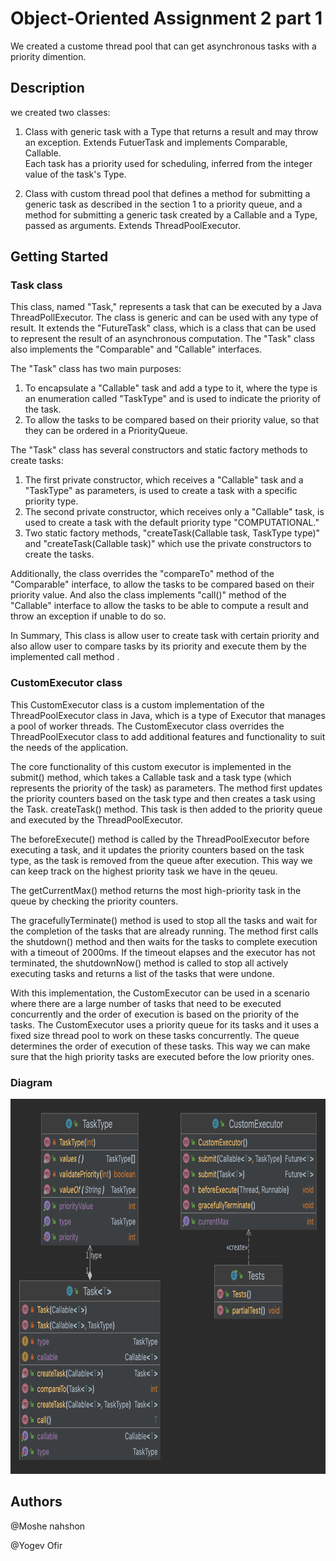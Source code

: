 # Object-Oriented Assignment 2 part 1

We created a custome thread pool that can get asynchronous tasks with a priority dimention.

## Description

we created two classes:

1. Class with generic task with a Type that returns a result and may throw an exception.
   Extends FutuerTask and  implements Comparable, Callable.  
   Each task has a priority used for scheduling, inferred from the integer value of the task's Type.

2. Class with custom thread pool that defines a method for submitting a generic task as described in
   the section 1 to a priority queue, and a method for submitting a generic task created by a
   Callable<V> and a Type, passed as arguments.
   Extends ThreadPoolExecutor.

## Getting Started

### Task class
   
 This class, named "Task," represents a task that can be executed by a Java ThreadPollExecutor.
 The class is generic and can be used with any type of result. It extends the "FutureTask" class, 
 which is a class that can be used to represent the result of an asynchronous computation. 
 The "Task" class also implements the "Comparable" and "Callable" interfaces.

The "Task" class has two main purposes:

1. To encapsulate a "Callable" task and add a type to it, where the type is an enumeration called "TaskType" and is used to indicate the priority of the task.
2. To allow the tasks to be compared based on their priority value, so that they can be ordered in a PriorityQueue.
   
The "Task" class has several constructors and static factory methods to create tasks:

1. The first private constructor, which receives a "Callable" task and a "TaskType" as parameters, is used to create a task with a specific priority type.
2. The second private constructor, which receives only a "Callable" task, is used to create a task with the default priority type "COMPUTATIONAL."
3. Two static factory methods, "createTask(Callable<T> task, TaskType type)" and "createTask(Callable<T> task)" which use the private constructors to       create the tasks.
   
Additionally, the class overrides the "compareTo" method of the "Comparable" interface, to allow the tasks to be compared based on their priority value.
And also the class implements "call()" method of the "Callable" interface to allow the tasks to be able to compute a result and throw an exception if unable to do so.

In Summary, This class is allow user to create task with certain priority and also allow user to compare tasks by its priority and execute them by the implemented call method .


### CustomExecutor class

This CustomExecutor class is a custom implementation of the ThreadPoolExecutor class in Java,
which is a type of Executor that manages a pool of worker threads.
The CustomExecutor class overrides the ThreadPoolExecutor class to add additional features and
functionality to suit the needs of the application.

The core functionality of this custom executor is implemented in the submit() method,
which takes a Callable task and a task type (which represents the priority of the task) as parameters. 
The method first updates the priority counters based on the task type and then creates a task using the Task.
createTask() method. This task is then added to the priority queue and executed by the ThreadPoolExecutor.

The beforeExecute() method is called by the ThreadPoolExecutor before executing a task,
and it updates the priority counters based on the task type, as the task is removed from the queue after execution.
This way we can keep track on the highest priority task we have in the qeueu.

The getCurrentMax() method returns the most high-priority task in the queue by checking the priority counters.
   
The gracefullyTerminate() method is used to stop all the tasks and wait for the completion of the tasks that are
already running.
The method first calls the shutdown() method and then waits for the tasks to complete execution with a timeout of 2000ms.
If the timeout elapses and the executor has not terminated, the shutdownNow() method is called to stop all actively 
executing tasks and returns a list of the tasks that were undone.

With this implementation, the CustomExecutor can be used in a scenario
where there are a large number of tasks that need to be executed concurrently
and the order of execution is based on the priority of the tasks.
The CustomExecutor uses a priority queue for its tasks and it uses a fixed size
thread pool to work on these tasks concurrently.
The queue determines the order of execution of these tasks.
This way we can make sure that the high priority tasks are executed before the low priority ones.

### Diagram


<img src="package.png" alt="Logo" width="900" height="600">




## Authors

@Moshe nahshon

@Yogev Ofir



